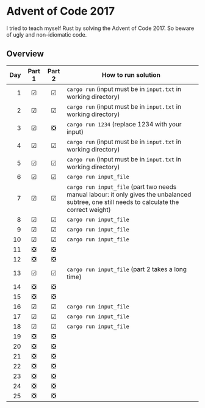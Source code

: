 Advent of Code 2017
===================

I tried to teach myself Rust by solving the Advent of Code 2017. So beware of ugly and non-idiomatic code.


Overview
--------

| Day | Part 1 | Part 2 | How to run solution |
| ---:|:------:|:------:| ------------------- |
|  1  |    ☑   |   ☑    | `cargo run` (input must be in `input.txt` in working directory)        |
|  2  |    ☑   |   ☑    | `cargo run` (input must be in `input.txt` in working directory)        |
|  3  |    ☑   |   ❎    | `cargo run 1234` (replace 1234 with your input)         |
|  4  |    ☑   |   ☑    | `cargo run` (input must be in `input.txt` in working directory)        |
|  5  |    ☑   |   ☑    | `cargo run` (input must be in `input.txt` in working directory)        |
|  6  |    ☑   |   ☑    | `cargo run input_file`         |
|  7  |    ☑   |   ☑    | `cargo run input_file` (part two needs manual labour: it only gives the unbalanced subtree, one still needs to calculate the correct weight)        |
|  8  |    ☑   |   ☑    | `cargo run input_file`         |
|  9  |    ☑   |   ☑    | `cargo run input_file`         |
|  10 |    ☑   |   ☑    | `cargo run input_file`         |
|  11 |    ❎   |   ❎    |          |
|  12 |    ❎   |   ❎    |          |
|  13 |    ☑   |   ☑    | `cargo run input_file` (part 2 takes a long time)         |
|  14 |    ❎   |   ❎    |          |
|  15 |    ❎   |   ❎    |          |
|  16 |    ☑   |   ☑    | `cargo run input_file`         |
|  17 |    ☑   |   ☑    | `cargo run input_file`         |
|  18 |    ☑   |   ☑    | `cargo run input_file`         |
|  19 |    ❎   |   ❎    |          |
|  20 |    ❎   |   ❎    |          |
|  21 |    ❎   |   ❎    |          |
|  22 |    ❎   |   ❎    |          |
|  23 |    ❎   |   ❎    |          |
|  24 |    ❎   |   ❎    |          |
|  25 |    ❎   |   ❎    |          |

